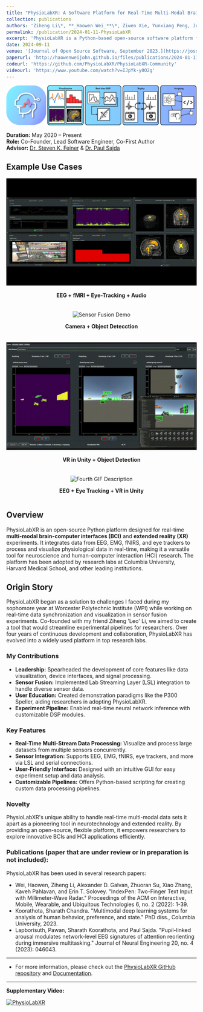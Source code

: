 ```yaml
---
title: "PhysioLabXR: A Software Platform for Real-Time Multi-Modal Brain-Computer Interfaces and Extended Reality Experiments"
collection: publications
authors: 'Ziheng Li\*, **_Haowen Wei_**\*, Ziwen Xie, Yunxiang Peng, June Pyo Suh, Steven Feiner, Paul Sajda'
permalink: /publication/2024-01-11-PhysioLabXR
excerpt: 'PhysioLabXR is a Python-based open-source software platform for neuroscience and human-computer interaction (HCI) experiments, enabling real-time and multi-modal physiological data processing. The platform supports a variety of sensors including EEG, fNIRS, and eye trackers, while offering tools for multi-stream visualization, real-time digital signal processing (DSP), and experiment recording. With native support for popular data transfer protocols such as Lab Streaming Layer (LSL) and ZeroMQ (ZMQ), PhysioLabXR facilitates seamless integration and control over experimental pipelines. This tool serves as a foundation for future BCI and HCI experiments, significantly benefiting the research community.'
date: 2024-09-11
venue: '[Journal of Open Source Software, September 2023.](https://joss.theoj.org/papers/10.21105/joss.05854)'
paperurl: 'http://haowenweijohn.github.io/files/publications/2024-01-11-PhysioLabXR.pdf'
codeurl: 'https://github.com/PhysioLabXR/PhysioLabXR-Community'
videourl: 'https://www.youtube.com/watch?v=IJpYk-y0O2g'
---
```


![TeaserImage](../images/publications/2024-01-11-PhysioLabXR-Teaser.png)

**Duration:** May 2020 – Present  
**Role:** Co-Founder, Lead Software Engineer, Co-First Author  
**Advisor:** [Dr. Steven K. Feiner](https://www.engineering.columbia.edu/faculty/steven-feiner) & [Dr. Paul Sajda](https://www.bme.columbia.edu/faculty/paul-sajda)


## Example Use Cases   

<div style="display: flex; flex-wrap: wrap; gap: 20px; justify-content: center;">

  <div style="flex: 1; min-width: 300px; text-align: center;">
    <img src="../images/publications/PhysioLabXR-fMRI-Demo.gif" alt="Real-time EEG Visualization" style="max-width: 100%; height: auto;">
    <p><strong>EEG + fMRI + Eye-Tracking + Audio</strong></p>
  </div>

  <div style="flex: 1; min-width: 300px; text-align: center;">
    <img src="../images/publications/PhysioLabXR-CameraObjectDetection-Demo.gif" alt="Sensor Fusion Demo" style="max-width: 100%; height: auto;">
    <p><strong>Camera + Object Detecction</strong></p>
  </div>

  <div style="flex: 1; min-width: 300px; text-align: center;">
    <img src="../images/publications/PhysioLabXR-UnityObjectDetection-Demo.gif" alt="Customizable DSP Modules" style="max-width: 100%; height: auto;">
    <p><strong>VR in Unity + Object Detection</strong></p>
  </div>

  <div style="flex: 1; min-width: 300px; text-align: center;">
    <img src="../images/publications/PhysioLabXR-Search-Demo.gif" alt="Fourth GIF Description" style="max-width: 100%; height: auto;">
    <p><strong>EEG + Eye Tracking + VR in Unity</strong></p>
  </div>

</div>




## Overview
PhysioLabXR is an open-source Python platform designed for real-time **multi-modal brain-computer interfaces (BCI)** and **extended reality (XR)** experiments. It integrates data from EEG, EMG, fNIRS, and eye trackers to process and visualize physiological data in real-time, making it a versatile tool for neuroscience and human-computer interaction (HCI) research. The platform has been adopted by research labs at Columbia University, Harvard Medical School, and other leading institutions.

## Origin Story
PhysioLabXR began as a solution to challenges I faced during my sophomore year at Worcester Polytechnic Institute (WPI) while working on real-time data synchronization and visualization in 
sensor fusion experiments. Co-founded with my friend Ziheng 'Leo' Li, we aimed to create a tool that would streamline experimental pipelines for researchers. Over four years of continuous development and collaboration, PhysioLabXR has evolved into a widely used platform in top research labs.


### My Contributions
- **Leadership:** Spearheaded the development of core features like data visualization, device interfaces, and signal processing.
- **Sensor Fusion:** Implemented Lab Streaming Layer (LSL) integration to handle diverse sensor data.
- **User Education:** Created demonstration paradigms like the P300 Speller, aiding researchers in adopting PhysioLabXR.
- **Experiment Pipeline:** Enabled real-time neural network inference with customizable DSP modules.

### Key Features
- **Real-Time Multi-Stream Data Processing:** Visualize and process large datasets from multiple sensors concurrently.
- **Sensor Integration:** Supports EEG, EMG, fNIRS, eye trackers, and more via LSL and serial connections.
- **User-Friendly Interface:** Designed with an intuitive GUI for easy experiment setup and data analysis.
- **Customizable Pipelines:** Offers Python-based scripting for creating custom data processing pipelines.

### Novelty
PhysioLabXR's unique ability to handle real-time multi-modal data sets it apart as a pioneering tool in neurotechnology and extended reality. By providing an open-source, flexible platform, it empowers researchers to explore innovative BCIs and HCI applications efficiently.

### Publications (paper that are under review or in preparation is not included):
PhysioLabXR has been used in several research papers:
- Wei, Haowen, Ziheng Li, Alexander D. Galvan, Zhuoran Su, Xiao Zhang, Kaveh Pahlavan, and Erin T. Solovey. "IndexPen: Two-Finger Text Input with Millimeter-Wave Radar." Proceedings of the ACM on Interactive, Mobile, Wearable, and Ubiquitous Technologies 6, no. 2 (2022): 1-39.
- Koorathota, Sharath Chandra. "Multimodal deep learning systems for analysis of human behavior, preference, and state." PhD diss., Columbia University, 2023.
- Lapborisuth, Pawan, Sharath Koorathota, and Paul Sajda. "Pupil-linked arousal modulates network-level EEG signatures of attention reorienting during immersive multitasking." Journal of Neural Engineering 20, no. 4 (2023): 046043.


---

* For more information, please check out the [PhysioLabXR GitHub repository](https://github.com/PhysioLabXR/PhysioLabXR-Community) and [Documentation](https://physiolabxrdocs.readthedocs.io/en/latest/).

---

**Supplementary Video:**

[![PhysioLabXR](https://img.youtube.com/vi/IJpYk-y0O2g/0.jpg)](https://www.youtube.com/watch?v=IJpYk-y0O2g)
